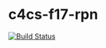 # c4cs-f17-rpn
[![Build Status](https://travis-ci.org/hillcarr/c4cs-f17-rpn.svg?branch=master)](https://travis-ci.org/hillcarr/c4cs-f17-rpn)
